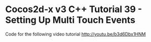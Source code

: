 Cocos2d-x v3 C++ Tutorial 39 - Setting Up Multi Touch Events
============================================================

Code for the following video tutorial http://youtu.be/b3d6Dbx1HNM
